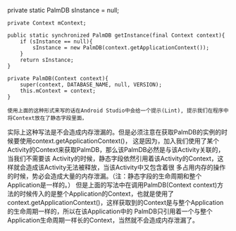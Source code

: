    private static PalmDB sInstance = null;

    private Context mContext;

    public static synchronized PalmDB getInstance(final Context context){
        if (sInstance == null){
            sInstance = new PalmDB(context.getApplicationContext());
        }
        return sInstance;
    }

    private PalmDB(Context context){
        super(context, DATABASE_NAME, null, VERSION);
        this.mContext = context;
    }
	
	使用上面的这种形式来写的话在Android Studio中会给一个提示(Lint), 提示我们在程序中将Context放在了静态字段里面，
实际上这种写法是不会造成内存泄漏的。但是必须注意在获取PalmDB的实例的时候要使用context.getApplicationContext()，
这是因为，加入我们使用了某个Activity的Context来获取PalmDB，那么该PalmDB必然是与该Activity关联的，当我们不需要该
Activity的时候，静态字段依然引用着该Activity的Context，这样就会造成该Activity无法被释放，当该Activity中又包含着很
多占用内存的操作的时候，势必会造成大量的内存泄漏。（注：静态字段的生命周期和整个Application是一样的。）
	但是上面的写法中在调用PalmDB(Context context)方法的时候传入的是整个Application的Context，也就是使用了
context.getApplicationContext()，这样获取到的Context是与整个Application的生命周期一样的，所以在该Application中的
PalmDB只引用着一个与整个Application生命周期一样长的Context，当然就不会造成内存泄漏了。